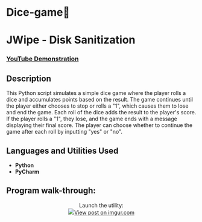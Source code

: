# Dice-game🎲

<h1>JWipe - Disk Sanitization</h1>

 ### [YouTube Demonstration](https://www.youtube.com/watch?v=-CL85Zh8W3s)

<h2>Description</h2>
This Python script simulates a simple dice game where the player rolls a dice and accumulates points based on the result. The game continues until the player either chooses to stop or rolls a "1", which causes them to lose and end the game. Each roll of the dice adds the result to the player's score. If the player rolls a "1", they lose, and the game ends with a message displaying their final score. The player can choose whether to continue the game after each roll by inputting "yes" or "no".
<br />


<h2>Languages and Utilities Used</h2>

- <b>Python</b> 
- <b>PyCharm</b>

<h2>Program walk-through:</h2>
<p align="center">
Launch the utility: <br/>
<img src="<blockquote class="imgur-embed-pub" lang="en" data-id="cnD7b9e"><a href="https://imgur.com/cnD7b9e">View post on imgur.com</a></blockquote><script async src="//s.imgur.com/min/embed.js" charset="utf-8">
<br />

